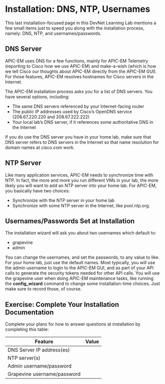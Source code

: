 # Installation: DNS, NTP, Usernames
This last installation-focused page in this DevNet Learning Lab mentions a few small items just to speed you along with the installation process, namely: DNS, NTP, and usernames/passwords.
## DNS Server
APIC-EM uses DNS for a few functions, mainly for APIC-EM Telemetry (reporting to Cisco how we use APIC-EM) and make-a-wish (which is how we tell Cisco our thoughts about APIC-EM directly from the APIC-EM GUI). For those features, APIC-EM resolves hostnames for Cisco servers in the Internet.

The APIC-EM installation process asks you for a list of DNS servers. You have several options, including:
- The same DNS servers referenced by your Internet-facing router
- The public IP addresses used by Cisco’s OpenDNS service (208.67.220.220 and 208.67.222.222)
- Your local lab’s DNS server, if it references some authoritative DNS in the Internet

If you do use the DNS server you have in your home lab, make sure that DNS server refers to DNS servers in the Internet so that name resolution for domain names at cisco.com work.

## NTP Server
Like many application services, APIC-EM needs to synchronize time with NTP. In fact, the more and more you run different VMs in your lab, the more likely you will want to add an NTP server into your home lab.
For APIC-EM, you basically have two choices:
- Synchronize with the NTP server in your home lab
- Synchronize with some NTP server in the Internet, like pool.ntp.org.

## Usernames/Passwords Set at Installation
The installation wizard will ask you about two usernames which default to:
- grapevine
- admin

You can change the usernames, and set the passwords, to any value to like. For your home lab, just use the default names. Most typically, you will use the admin username to login to the APIC-EM GUI, and as part of your API calls to generate the security tokens needed for other API calls. You will use the grapevine user when doing APIC-EM maintenance tasks, like running the **config_wizard** command to change some installation-time choices. Just make sure to record those, of course.

## Exercise: Complete Your Installation Documentation
Complete your plans for how to answer questions at installation by completing this table:

Feature|Value     
-------|----------------
DNS Server IP address(es)|
NTP server(s)|
Admin username/password|
Grapevine username/password|
